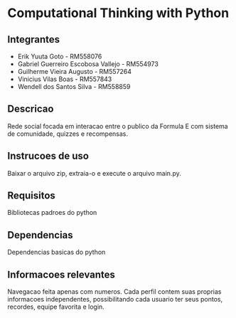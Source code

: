 
# Computational Thinking with Python

## Integrantes

- Erik Yuuta Goto - RM558076
- Gabriel Guerreiro Escobosa Vallejo - RM554973
- Guilherme Vieira Augusto - RM557264
- Vinicius Vilas Boas - RM557843
- Wendell dos Santos Silva - RM558859

## Descricao

Rede social focada em interacao entre o publico da Formula E com sistema de comunidade, quizzes e recompensas.

## Instrucoes de uso

Baixar o arquivo zip, extraia-o e execute o arquivo main.py.

## Requisitos

Bibliotecas padroes do python

## Dependencias

Dependencias basicas do python

## Informacoes relevantes

Navegacao feita apenas com numeros. Cada perfil contem suas proprias informacoes independentes, possibilitando cada usuario ter seus pontos, recordes, equipe favorita e login.
